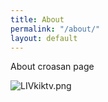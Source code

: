 ```yaml
---
title: About
permalink: "/about/"
layout: default
---
```


About croasan page

![LIVkiktv.png](/uploads/LIVkiktv.png)